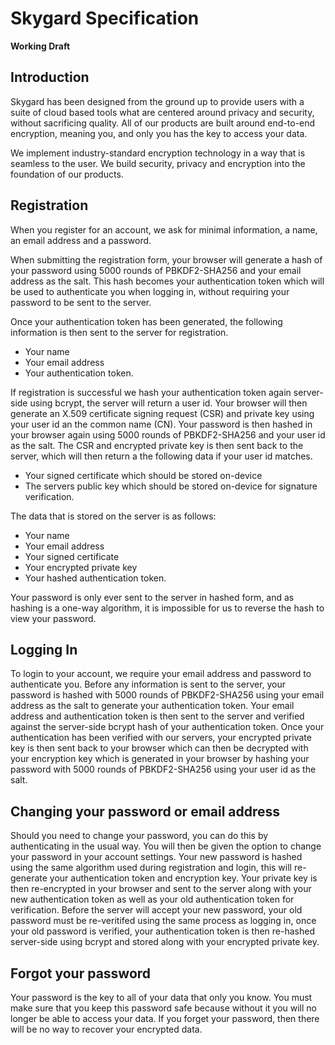 # Skygard Specification

**Working Draft**

## Introduction

Skygard has been designed from the ground up to provide users with a suite of cloud based tools what are centered around privacy and security, without sacrificing quality. All of our products are built around end-to-end encryption, meaning you, and only you has the key to access your data.

We implement industry-standard encryption technology in a way that is seamless to the user. We build security, privacy and encryption into the foundation of our products. 

## Registration

When you register for an account, we ask for minimal information, a name, an email address and a password.

When submitting the registration form, your browser will generate a hash of your password using 5000 rounds of PBKDF2-SHA256 and your email address as the salt. This hash becomes your authentication token which will be used to authenticate you when logging in, without requiring your password to be sent to the server.

Once your authentication token has been generated, the following information is then sent to the server for registration.

* Your name
* Your email address
* Your authentication token.

If registration is successful we hash your authentication token again server-side using bcrypt, the server will return a user id. Your browser will then generate an X.509 certificate signing request (CSR) and private key using your user id an the common name (CN). Your password is then hashed in your browser again using 5000 rounds of PBKDF2-SHA256 and your user id as the salt. The CSR and encrypted private key is then sent back to the server, which will then return a the following data if your user id matches.

* Your signed certificate which should be stored on-device
* The servers public key which should be stored on-device for signature verification.

The data that is stored on the server is as follows:

* Your name
* Your email address
* Your signed certificate
* Your encrypted private key
* Your hashed authentication token.

Your password is only ever sent to the server in hashed form, and as hashing is a one-way algorithm, it is impossible for us to reverse the hash to view your password.

## Logging In

To login to your account, we require your email address and password to authenticate you. Before any information is sent to the server, your password is hashed with 5000 rounds of PBKDF2-SHA256 using your email address as the salt to generate your authentication token. Your email address and authentication token is then sent to the server and verified against the server-side bcrypt hash of your authentication token.
Once your authentication has been verified with our servers, your encrypted private key is then sent back to your browser which can then be decrypted with your encryption key which is generated in your browser by hashing your password with 5000 rounds of PBKDF2-SHA256 using your user id as the salt.

## Changing your password or email address

Should you need to change your password, you can do this by authenticating in the usual way. You will then be given the option to change your password in your account settings.
Your new password is hashed using the same algorithm used during registration and login, this will re-generate your authentication token and encryption key. Your private key is then re-encrypted in your browser and sent to the server along with your new authentication token as well as your old authentication token for verification. Before the server will accept your new password, your old password must be re-veritifed using the same process as logging in, once your old password is verified, your authentication token	 is then re-hashed server-side using bcrypt and stored along with your encrypted private key.

## Forgot your password

Your password is the key to all of your data that only you know. You must make sure that you keep this password safe because without it you will no longer be able to access your data. If you forget your password, then there will be no way to recover your encrypted data.
